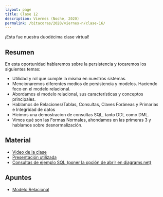 ```yaml
---
layout: page
title: Clase 12
description: Viernes (Noche, 2020)
permalink: /bitacoras/2020/viernes-n/clase-16/
---
```


¡Esta fue nuestra duodécima clase virtual!

## Resumen

En esta oportunidad hablaremos sobre la persistencia y tocaremos los siguientes temas:
- Utilidad y rol que cumple la misma en nuestros sistemas.
- Mencionaremos diferentes medios de persistencia y modelos. Haciendo foco en el modelo relacional.
- Abordamos el modelo relacional, sus características y conceptos principales.
- Hablamos de Relaciones/Tablas, Consultas, Claves Foráneas y Primarias e Integridad de datos
- Hicimos una demostracion de consultas SQL, tanto DDL como DML.
- Vimos qué son las Formas Normales, ahondamos en las primeras 3 y hablamos sobre desnormalización.

## Material

- [Video de la clase](https://us02web.zoom.us/rec/share/-Mo2I7Lf_FJIQbOS2GeBZekAMYHfX6a80HBKqPUIzhxArGaQEpO853Wr_9cBmdhm?startTime=1598047628000)
- [Presentación utilizada](https://docs.google.com/presentation/d/1RwCtcTtJNCmiSpORiNeDvrtKN2p3wd6aNbRrH0sF-QI/edit?usp=sharing)
- [Consultas de ejemplo SQL (poner la opción de abrir en diagrams.net)](https://drive.google.com/file/d/1kfHXXyfUDmSLJdk-Wdw_7ilCRdB1wgKb/view?usp=sharing)

## Apuntes

- [Modelo Relacional](https://docs.google.com/document/d/1uF3yoYIFmLxTH5ZJoT9I3cc5TW9b-H3BqZJbLudKBcA/edit#heading=h.aa3gqw2dds4m)
 
